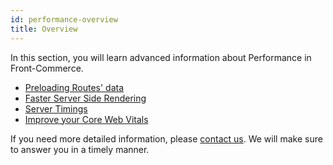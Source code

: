 ```yaml
---
id: performance-overview
title: Overview
---
```


In this section, you will learn advanced information about Performance in Front-Commerce.

* [Preloading Routes' data](./preloading-routes.html)
* [Faster Server Side Rendering](./faster-server-side-rendering.html)
* [Server Timings](./server-timings.html)
* [Improve your Core Web Vitals](./improve-your-core-web-vitals.html)

If you need more detailed information, please [contact us](mailto:contact@front-commerce.com). We will make sure to answer you in a timely manner.